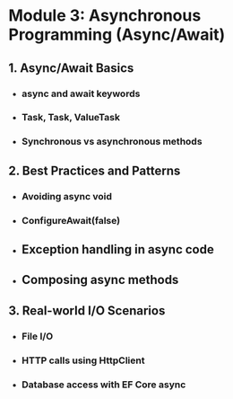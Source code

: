 # Module 3: Asynchronous Programming (Async/Await)
## 1. Async/Await Basics
- ### async and await keywords
- ### Task, Task<T>, ValueTask
- ### Synchronous vs asynchronous methods
## 2. Best Practices and Patterns
- ### Avoiding async void
- ### ConfigureAwait(false)
- ## Exception handling in async code
- ## Composing async methods
## 3. Real-world I/O Scenarios
- ### File I/O
- ### HTTP calls using HttpClient
- ### Database access with EF Core async
